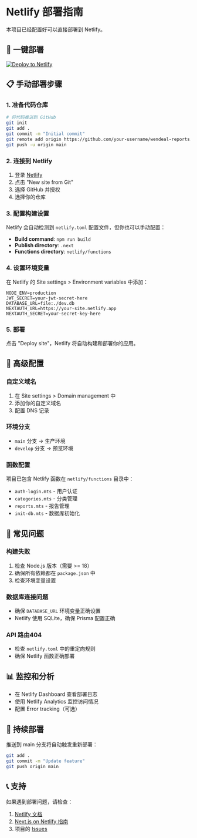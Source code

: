 # Netlify 部署指南

本项目已经配置好可以直接部署到 Netlify。

## 🚀 一键部署

[![Deploy to Netlify](https://www.netlify.com/img/deploy/button.svg)](https://app.netlify.com/start/deploy?repository=https://github.com/your-username/wendeal-reports)

## 📋 手动部署步骤

### 1. 准备代码仓库

```bash
# 将代码推送到 GitHub
git init
git add .
git commit -m "Initial commit"
git remote add origin https://github.com/your-username/wendeal-reports.git
git push -u origin main
```

### 2. 连接到 Netlify

1. 登录 [Netlify](https://netlify.com)
2. 点击 "New site from Git"
3. 选择 GitHub 并授权
4. 选择你的仓库

### 3. 配置构建设置

Netlify 会自动检测到 `netlify.toml` 配置文件，但你也可以手动配置：

- **Build command**: `npm run build`
- **Publish directory**: `.next`
- **Functions directory**: `netlify/functions`

### 4. 设置环境变量

在 Netlify 的 Site settings > Environment variables 中添加：

```
NODE_ENV=production
JWT_SECRET=your-jwt-secret-here
DATABASE_URL=file:./dev.db
NEXTAUTH_URL=https://your-site.netlify.app
NEXTAUTH_SECRET=your-secret-key-here
```

### 5. 部署

点击 "Deploy site"，Netlify 将自动构建和部署你的应用。

## 🔧 高级配置

### 自定义域名

1. 在 Site settings > Domain management 中
2. 添加你的自定义域名
3. 配置 DNS 记录

### 环境分支

- `main` 分支 → 生产环境
- `develop` 分支 → 预览环境

### 函数配置

项目已包含 Netlify 函数在 `netlify/functions` 目录中：

- `auth-login.mts` - 用户认证
- `categories.mts` - 分类管理
- `reports.mts` - 报告管理
- `init-db.mts` - 数据库初始化

## 🐛 常见问题

### 构建失败

1. 检查 Node.js 版本（需要 >= 18）
2. 确保所有依赖都在 `package.json` 中
3. 检查环境变量设置

### 数据库连接问题

- 确保 `DATABASE_URL` 环境变量正确设置
- Netlify 使用 SQLite，确保 Prisma 配置正确

### API 路由404

- 检查 `netlify.toml` 中的重定向规则
- 确保 Netlify 函数正确部署

## 📊 监控和分析

- 在 Netlify Dashboard 查看部署日志
- 使用 Netlify Analytics 监控访问情况
- 配置 Error tracking（可选）

## 🔄 持续部署

推送到 main 分支将自动触发重新部署：

```bash
git add .
git commit -m "Update feature"
git push origin main
```

## 📞 支持

如果遇到部署问题，请检查：

1. [Netlify 文档](https://docs.netlify.com/)
2. [Next.js on Netlify 指南](https://docs.netlify.com/frameworks/next-js/)
3. 项目的 [Issues](https://github.com/your-username/wendeal-reports/issues) 
